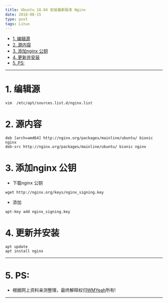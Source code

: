 ```yaml
---
title: Ubuntu 18.04 安装最新版本 Nginx
date: 2018-08-15
type: post
tags: Linux
---
```


<!-- TOC -->

- [1. 编辑源](#1-编辑源)
- [2. 源内容](#2-源内容)
- [3. 添加nginx 公钥](#3-添加nginx-公钥)
- [4. 更新并安装](#4-更新并安装)
- [5. PS:](#5-ps)

<!-- /TOC -->

----




# 1. 编辑源
````
vim  /etc/apt/sources.list.d/nginx.list
````

# 2. 源内容
```
deb [arch=amd64] http://nginx.org/packages/mainline/ubuntu/ bionic nginx
deb-src http://nginx.org/packages/mainline/ubuntu/ bionic nginx
```

# 3. 添加nginx 公钥
*	下载nginx 公钥
```
wget http://nginx.org/keys/nginx_signing.key
```

*	添加
```
apt-key add nginx_signing.key
```

# 4. 更新并安装
```
apt update
apt install nginx
```

----
# 5. PS:
* 根据网上资料亲测整理，最终解释权归[WMYeah][1]所有!

------

[1]:http://www.wmyeah.com